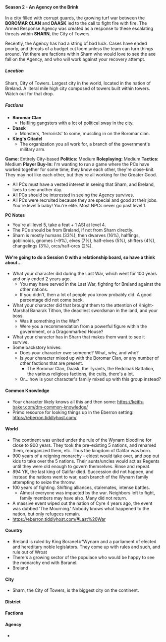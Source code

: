 #### Season 2 - An Agency on the Brink

In a city filled with corrupt guards, the growing turf war between the **BOROMAR CLAN** and **DAASK** led to the call to fight fire with fire. The Armed Response Agency was created as a response to these escalating threats within **SHARN**, the City of Towers. 

Recently, the Agency has had a string of bad luck. Cases have ended poorly, and threats of a budget cut loom unless the team can turn things around. Yet there are factions within Sharn who would love to see the axe fall on the Agency, and who will work against your recovery attempt.

##### Location
Sharn, City of Towers. Largest city in the world, located in the nation of Breland. A literal mile high city composed of towers built within towers. Watch out for that drop.

##### Factions
- **Boromar Clan**
	- Halfling gangsters with a lot of political sway in the city.
- **Daask**
	- Monsters, 'terrorists' to some, muscling in on the Boromar clan.
- **King's Citadel**
	- The organization you all work for, a branch of the government's military arm.


**Game:** Entirely City-based
**Politics:** Medium
**Roleplaying:** Medium
**Tactics:** Medium
**Player Buy-In:** I'm wanting to run a game where the PCs have worked together for some time; they know each other, they're close-knit. They may not like each other, but they're all working for the Greater Good. 
- All PCs must have a vested interest in seeing that Sharn, and Breland, lives to see another day. 
- All PCs should be interested in seeing the Agency survives.
- All PCs were recruited because they are special and good at their jobs. You're level 5 baby! You're elite. Most NPCs never go past level 1.

**PC Notes**
- You're all level 5, take a feat + 1 ASI at level 4.
- The PCs should be from Breland, if not from Sharn directly.
- Sharn is mostly humans (33%), then dwarves (16%), halflings, goblinoids, gnomes (~9%), elves (7%), half-elves (5%), shifters (4%), changelings (3%), orcs/half-orcs (2%).
	

#### We're going to do a Session 0 with a relationship board, so have a think about...
- What your character did during the Last War, which went for 100 years and only ended 2 years ago.
	- You may have served in the Last War, fighting for Breland against the other nations.
	- If you didn't, then a lot of people you know probably did. A good percentage did not come back.
- What your character did that brought them to the attention of Knight-Marshal Banarak Tithon, the deadliest swordsman in the land, and your boss.
	- Was it something in the War?
	- Were you a recommendation from a powerful figure within the government, or a Dragonmarked House?
- What your character has in Sharn that makes them want to see it survive. 
- Some backstory knives:
	- Does your character owe someone? What, why, and who? 
	- Is your character mixed up with the Boromar Clan, or any number of other factions that are present.
		- The Boromar Clan, Daask, the Tyrants, the Redcloak Battalion, the various religious factions, the cults, there's a lot.
	- Or... how is your character's family mixed up with this group instead?


#### Common Knowledge
- Your character likely knows all this and then some: https://keith-baker.com/dm-common-knowledge/
- Primo resource for looking things up in the Eberron setting: https://eberron.tiddlyhost.com/


#### World
- The continent was united under the rule of the Wynarn bloodline for close to 900 years. They took the pre-existing 5 nations, and renamed them, reorganized them, etc. Thus the kingdom of Galifar was born.
- 900 years of a reigning monarchy - eldest would take over, and pop out kids to take over the 5 nations. Their aunts/uncles would act as Regents until they were old enough to govern themselves. Rinse and repeat.
- 894 YK, the last king of Galifar died. Succession did not happen, and instead the nations went to war, each branch of the Wynarn family attempting to seize the thronw.
- 100 years of fighting. Shifting alliances, stalemates, intense battles.
	- Almost everyone was impacted by the war. Neighbors left to fight, family members may have also. Many did not return.
- A massive event wiped out the nation of Cyre 4 years ago, the event was dubbed 'The Mourning.' Nobody knows what happened to the nation, but only refugees remain.
- https://eberron.tiddlyhost.com/#Last%20War

#### Country
- Breland is ruled by King Boranel ir'Wynarn and a parliament of elected and hereditary noble legislators. They come up with rules and such, and rule out of Wroat
- There's a growing sector of the populace who would be happy to see the monarchy end with Boranel.
- Breland

#### City
- Sharn, the City of Towers, is the biggest city on the continent.

#### District


#### Factions


#### Agency
- 
